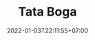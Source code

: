 ---
date        : 2022-01-03T22:11:55+07:00
title       : Tata Boga
description : Tata Boga
mapel       :
  - tugas-akhir
---
